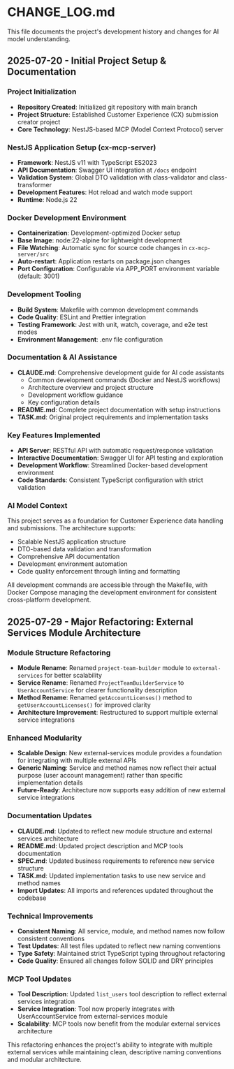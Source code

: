 # CHANGE_LOG.md

This file documents the project's development history and changes for AI model understanding.

## 2025-07-20 - Initial Project Setup & Documentation

### Project Initialization
- **Repository Created**: Initialized git repository with main branch
- **Project Structure**: Established Customer Experience (CX) submission creator project
- **Core Technology**: NestJS-based MCP (Model Context Protocol) server

### NestJS Application Setup (cx-mcp-server)
- **Framework**: NestJS v11 with TypeScript ES2023
- **API Documentation**: Swagger UI integration at `/docs` endpoint
- **Validation System**: Global DTO validation with class-validator and class-transformer
- **Development Features**: Hot reload and watch mode support
- **Runtime**: Node.js 22

### Docker Development Environment
- **Containerization**: Development-optimized Docker setup
- **Base Image**: node:22-alpine for lightweight development
- **File Watching**: Automatic sync for source code changes in `cx-mcp-server/src`
- **Auto-restart**: Application restarts on package.json changes
- **Port Configuration**: Configurable via APP_PORT environment variable (default: 3001)

### Development Tooling
- **Build System**: Makefile with common development commands
- **Code Quality**: ESLint and Prettier integration
- **Testing Framework**: Jest with unit, watch, coverage, and e2e test modes
- **Environment Management**: .env file configuration

### Documentation & AI Assistance
- **CLAUDE.md**: Comprehensive development guide for AI code assistants
  - Common development commands (Docker and NestJS workflows)
  - Architecture overview and project structure
  - Development workflow guidance
  - Key configuration details
- **README.md**: Complete project documentation with setup instructions
- **TASK.md**: Original project requirements and implementation tasks

### Key Features Implemented
- **API Server**: RESTful API with automatic request/response validation
- **Interactive Documentation**: Swagger UI for API testing and exploration
- **Development Workflow**: Streamlined Docker-based development environment
- **Code Standards**: Consistent TypeScript configuration with strict validation

### AI Model Context
This project serves as a foundation for Customer Experience data handling and submissions. The architecture supports:
- Scalable NestJS application structure
- DTO-based data validation and transformation
- Comprehensive API documentation
- Development environment automation
- Code quality enforcement through linting and formatting

All development commands are accessible through the Makefile, with Docker Compose managing the development environment for consistent cross-platform development.

## 2025-07-29 - Major Refactoring: External Services Module Architecture

### Module Structure Refactoring
- **Module Rename**: Renamed `project-team-builder` module to `external-services` for better scalability
- **Service Rename**: Renamed `ProjectTeamBuilderService` to `UserAccountService` for clearer functionality description
- **Method Rename**: Renamed `getAccountLicenses()` method to `getUserAccountLicenses()` for improved clarity
- **Architecture Improvement**: Restructured to support multiple external service integrations

### Enhanced Modularity
- **Scalable Design**: New external-services module provides a foundation for integrating with multiple external APIs
- **Generic Naming**: Service and method names now reflect their actual purpose (user account management) rather than specific implementation details
- **Future-Ready**: Architecture now supports easy addition of new external service integrations

### Documentation Updates
- **CLAUDE.md**: Updated to reflect new module structure and external services architecture
- **README.md**: Updated project description and MCP tools documentation
- **SPEC.md**: Updated business requirements to reference new service structure
- **TASK.md**: Updated implementation tasks to use new service and method names
- **Import Updates**: All imports and references updated throughout the codebase

### Technical Improvements
- **Consistent Naming**: All service, module, and method names now follow consistent conventions
- **Test Updates**: All test files updated to reflect new naming conventions
- **Type Safety**: Maintained strict TypeScript typing throughout refactoring
- **Code Quality**: Ensured all changes follow SOLID and DRY principles

### MCP Tool Updates
- **Tool Description**: Updated `list_users` tool description to reflect external services integration
- **Service Integration**: Tool now properly integrates with UserAccountService from external-services module
- **Scalability**: MCP tools now benefit from the modular external services architecture

This refactoring enhances the project's ability to integrate with multiple external services while maintaining clean, descriptive naming conventions and modular architecture.